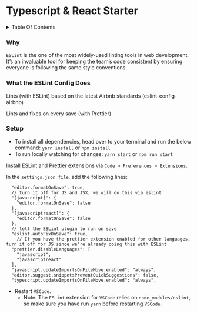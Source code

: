 # Typescript & React Starter

<details>
 <summary>Table Of Contents</summary>
  <p><a href='#why'>Why</a></p>
  <p><a href='#what-the-eslint-config-does'>What the config does</a></p>
  <p><a href='#setup'>Setup</a></p>
</details>

### Why

`ESLint` is the one of the most widely-used linting tools in web development. It’s an invaluable tool for keeping the team’s code consistent by ensuring everyone is following the same style conventions.

### What the ESLint Config Does

Lints (with ESLint) based on the latest Airbnb standards (eslint-config-airbnb)

Lints and fixes on every save (with Prettier)

### Setup

-   To install all dependencies, head over to your terminal and run the below command:
    `yarn install` or `npm install`
-   To run locally watching for changes:
    `yarn start` or `npm run start`

Install ESLint and Prettier extensions via `Code > Preferences > Extensions`. 

In the `settings.json file`, add the following lines:

```
  "editor.formatOnSave": true,
  // turn it off for JS and JSX, we will do this via eslint
  "[javascript]": {
    "editor.formatOnSave": false
  },
  "[javascriptreact]": {
    "editor.formatOnSave": false
  },
  // tell the ESLint plugin to run on save
  "eslint.autoFixOnSave": true,
    // If you have the prettier extension enabled for other languages, turn it off for JS since we're already doing this with ESLint 
  "prettier.disableLanguages": [
    "javascript",
    "javascriptreact"
  ],
  "javascript.updateImportsOnFileMove.enabled": "always",
  "editor.suggest.snippetsPreventQuickSuggestions": false,
  "typescript.updateImportsOnFileMove.enabled": "always",

```
- Restart `VSCode`.
  - Note: The `ESLint` extension for `VSCode` relies on `node_modules/eslint`, so make sure you have run `yarn` before restarting `VSCode`.